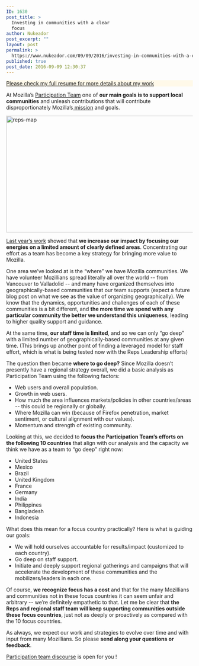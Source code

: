```yaml
---
ID: 1630
post_title: >
  Investing in communities with a clear
  focus
author: Nukeador
post_excerpt: ""
layout: post
permalink: >
  https://www.nukeador.com/09/09/2016/investing-in-communities-with-a-clear-focus/
published: true
post_date: 2016-09-09 12:30:37
---
```

<!-- wp:paragraph {"align":"center","style":{"color":{"background":"#fff9e9"}}} -->
<p class="has-text-align-center has-background" style="background-color:#fff9e9"><a href="https://www.nukeador.com/resume/" data-type="page" data-id="2167">Please check my full resume for more details about my work</a></p>
<!-- /wp:paragraph -->

<!-- wp:paragraph -->
<p></p>
<!-- /wp:paragraph -->

<p>At Mozilla’s <a href="https://wiki.mozilla.org/Participation">Participation Team</a> one of <strong>our main goals is to support local communities</strong> and unleash contributions that will contribute disproportionately Mozilla’s<a href="https://www.mozilla.org/mission/"> mission</a> and goals.</p>
<p><img class="aligncenter size-full wp-image-1632" src="https://www.nukeador.com/wp-content/uploads/2016/08/reps-map.jpg" alt="reps-map" width="1004" height="315"></p>
<p><a href="https://www.nukeador.com/28/08/2015/bringing-better-support-to-regional-communities/">Last year’s work</a> showed that <strong>we increase our impact by focusing our energies on a limited amount of clearly defined areas</strong>. Concentrating our effort as a team has become a key strategy for bringing more value to Mozilla.</p>
<p>One area we’ve looked at is the “where” we have Mozilla communities. We have volunteer Mozillians spread literally all over the world -- from Vancouver to Valladolid -- and many have organized themselves into geographically-based communities that our team supports (expect a future blog post on what we see as the value of organizing geographically). We know that the dynamics, opportunities and challenges of each of these communities is a bit different, and <strong>the more time we spend with any particular community the better we understand this uniqueness</strong>, leading to higher quality support and guidance.</p>
<p>At the same time, <strong>our staff time is limited</strong>, and so we can only “go deep” with a limited number of geographically-based communities at any given time. (This brings up another point of finding a leveraged model for staff effort, which is what is being tested now with the Reps Leadership efforts)</p>
<p>The question then became <strong>where to go deep?</strong> Since Mozilla doesn’t presently have a regional strategy overall, we did a basic analysis as Participation Team using the following factors:</p>
<ul>
<li>Web users and overall population.</li>
<li>Growth in web users.</li>
<li>How much the area influences markets/policies in other countries/areas -- this could be regionally or globally.</li>
<li>Where Mozilla can win (because of Firefox penetration, market sentiment, or cultural alignment with our values).</li>
<li>Momentum and strength of existing community.</li>
</ul>
<p>Looking at this, we decided to <strong>focus the Participation Team’s efforts on the following 10 countries</strong> that align with our analysis and the capacity we think we have as a team to “go deep” right now:</p>
<ul>
<li>United States</li>
<li>Mexico</li>
<li>Brazil</li>
<li>United Kingdom</li>
<li>France</li>
<li>Germany</li>
<li>India</li>
<li>Philippines</li>
<li>Bangladesh</li>
<li>Indonesia</li>
</ul>
<p>What does this mean for a focus country practically? Here is what is guiding our goals:</p>
<ul>
<li>We will hold ourselves accountable for results/impact (customized to each country).</li>
<li>Go deep on staff support.</li>
<li>Initiate and deeply support regional gatherings and campaigns that will accelerate the development of these communities and the mobilizers/leaders in each one.</li>
</ul>
<p>Of course, <strong>we recognize focus has a cost</strong> and that for the many Mozillians and communities not in these focus countries it can seem unfair and arbitrary -- we’re definitely empathetic to that. Let me be clear that <strong>the Reps and regional staff team will keep supporting communities outside these focus countries</strong>, just not as deeply or proactively as compared with the 10 focus countries.</p>
<p>As always, we expect our work and strategies to evolve over time and with input from many Mozillians. So please <strong>send along your questions or feedback</strong>.</p>
<p><a href="https://discourse.mozilla-community.org/c/participation">Participation team discourse</a> is open for you !</p>
<p>&nbsp;</p>